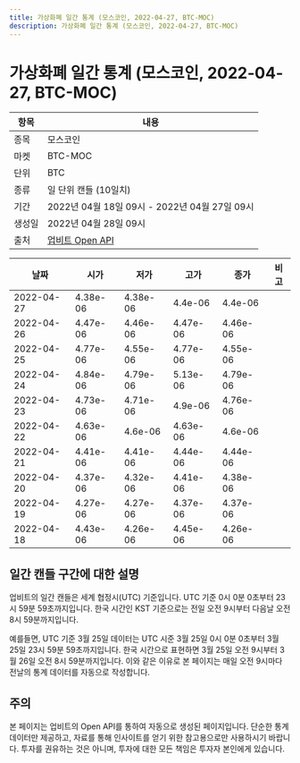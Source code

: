 ```yaml
---
title: 가상화폐 일간 통계 (모스코인, 2022-04-27, BTC-MOC)
description: 가상화폐 일간 통계 (모스코인, 2022-04-27, BTC-MOC)
---
```



가상화폐 일간 통계 (모스코인, 2022-04-27, BTC-MOC)
===

|항목|내용|
|--|--|
|종목|모스코인|
|마켓|BTC-MOC|
|단위|BTC|
|종류|일 단위 캔들 (10일치)|
|기간|2022년 04월 18일 09시 - 2022년 04월 27일 09시|
|생성일|2022년 04월 28일 09시|
|출처|[업비트 Open API](https://docs.upbit.com)|


|날짜|시가|저가|고가|종가|비고|
|--|--|--|--|--|--|
|2022-04-27|4.38e-06|4.38e-06|4.4e-06|4.4e-06|    |
|2022-04-26|4.47e-06|4.46e-06|4.47e-06|4.46e-06|    |
|2022-04-25|4.77e-06|4.55e-06|4.77e-06|4.55e-06|    |
|2022-04-24|4.84e-06|4.79e-06|5.13e-06|4.79e-06|    |
|2022-04-23|4.73e-06|4.71e-06|4.9e-06|4.76e-06|    |
|2022-04-22|4.63e-06|4.6e-06|4.63e-06|4.6e-06|    |
|2022-04-21|4.41e-06|4.41e-06|4.44e-06|4.44e-06|    |
|2022-04-20|4.37e-06|4.32e-06|4.41e-06|4.38e-06|    |
|2022-04-19|4.27e-06|4.27e-06|4.37e-06|4.37e-06|    |
|2022-04-18|4.43e-06|4.26e-06|4.45e-06|4.26e-06|    |


일간 캔들 구간에 대한 설명
---


업비트의 일간 캔들은 세계 협정시(UTC) 기준입니다. 
UTC 기준 0시 0분 0초부터 23시 59분 59초까지입니다. 
한국 시간인 KST 기준으로는 전일 오전 9시부터 다음날 오전 8시 59분까지입니다. 


예를들면, UTC 기준 3월 25일 데이터는 UTC 시준 3월 25일 0시 0분 0초부터 3월 25일 23시 59분 59초까지입니다. 
한국 시간으로 표현하면 3월 25일 오전 9시부터 3월 26일 오전 8시 59분까지입니다. 
이와 같은 이유로 본 페이지는 매일 오전 9시마다 전날의 통계 데이터를 자동으로 작성합니다. 


주의
---


본 페이지는 업비트의 Open API를 통하여 자동으로 생성된 페이지입니다. 
단순한 통계 데이터만 제공하고, 자료를 통해 인사이트를 얻기 위한 참고용으로만 사용하시기 바랍니다. 
투자를 권유하는 것은 아니며, 투자에 대한 모든 책임은 투자자 본인에게 있습니다. 
